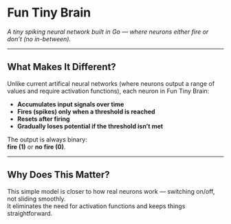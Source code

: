 # Fun Tiny Brain

*A tiny spiking neural network built in Go — where neurons either fire or don’t (no in-between).*

---

## What Makes It Different?

Unlike current artifical neural networks (where neurons output a range of values and require activation functions), each neuron in Fun Tiny Brain:

- **Accumulates input signals over time**
- **Fires (spikes) only when a threshold is reached**
- **Resets after firing**
- **Gradually loses potential if the threshold isn’t met**

The output is always binary:  
**fire (1)** or **no fire (0)**.

---

## Why Does This Matter?

This simple model is closer to how real neurons work — switching on/off, not sliding smoothly.  
It eliminates the need for activation functions and keeps things straightforward.